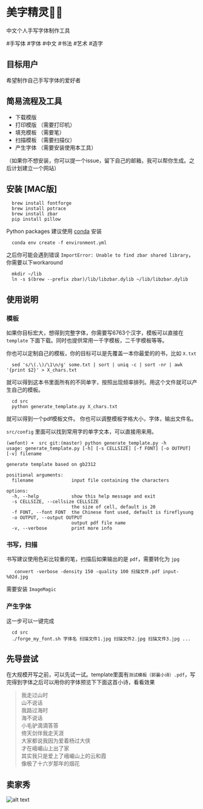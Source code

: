 # 美字精灵🧚‍♀️

中文个人手写字体制作工具

\#手写体 \#字体 \#中文 \#书法 \#艺术 \#造字

## 目标用户
希望制作自己手写字体的爱好者

## 简易流程及工具
* 下载模版
* 打印模版 （需要打印机）
* 填充模板 （需要笔）
* 扫描模板 （需要扫描仪）
* 产生字体  （需要安装使用本工具）  

（如果你不想安装，你可以提一个issue，留下自己的邮箱，我可以帮你生成。之后计划建立一个网站）

## 安装 [MAC版]

```
  brew install fontforge
  brew install potrace
  brew install zbar
  pip install pillow
```
  Python packages 建议使用 [conda](https://conda.io/projects/conda/en/latest/user-guide/install/index.html) 安装
```
  conda env create -f environment.yml
```
之后你可能会遇到错误 `ImportError: Unable to find zbar shared library`，你需要以下workaround
```
  mkdir ~/lib
  ln -s $(brew --prefix zbar)/lib/libzbar.dylib ~/lib/libzbar.dylib
```

## 使用说明
### 模板
如果你目标宏大，想得到完整字体，你需要写6763个汉字，模板可以直接在 `template` 下面下载。同时也提供常用一千字模板，二千字模板等等。

你也可以定制自己的模板，你的目标可以是先覆盖一本你最爱的的书，比如 `X.txt`
```
  sed 's/\(.\)/\1\n/g' some.txt | sort | uniq -c | sort -nr | awk '{print $2}' > X_chars.txt
```

就可以得到这本书里面所有的不同单字，按照出现频率排列。用这个文件就可以产生自己的模板。
```
  cd src
  python generate_template.py X_chars.txt
```
就可以得到一个pdf模板文件。
你也可以调整模板字格大小，字体，输出文件名。

`src/config` 里面可以找到常用字的单字文本，可以直接用来用。

```
(wefont) ➜  src git:(master) python generate_template.py -h
usage: generate_template.py [-h] [-s CELLSIZE] [-f FONT] [-o OUTPUT] [-v] filename

generate template based on gb2312

positional arguments:
  filename              input file containing the characters

options:
  -h, --help            show this help message and exit
  -s CELLSIZE, --cellsize CELLSIZE
                        the size of cell, default is 20
  -f FONT, --font FONT  the Chinese font used, default is fireflysung
  -o OUTPUT, --output OUTPUT
                        output pdf file name
  -v, --verbose         print more info
```
### 书写，扫描
书写建议使用色彩比较重的笔，扫描后如果输出的是 `pdf`，需要转化为 `jpg`

```
   convert -verbose -density 150 -quality 100 扫描文件.pdf input-%02d.jpg
```
需要安装 `ImageMagic`

### 产生字体
这一步可以一键完成
```
  cd src
  ./forge_my_font.sh 字体名 扫描文件1.jpg 扫描文件2.jpg 扫描文件3.jpg ... 
```

## 先导尝试
在大规模开写之前，可以先试一试。template里面有`测试模板（郭襄小诗）.pdf`，写完得到字体之后可以用你的字体预览下下面这首小诗，看看效果

> 我走过山时   
> 山不说话  
> 我路过海时  
> 海不说话  
> 小毛驴滴滴答答  
> 倚天剑伴我走天涯  
> 大家都说我因为爱着杨过大侠  
> 才在峨嵋山上出了家  
> 其实我只是爱上了峨嵋山上的云和霞  
> 像极了十六岁那年的烟花  

## 卖家秀
![alt text](./show.jpg)
